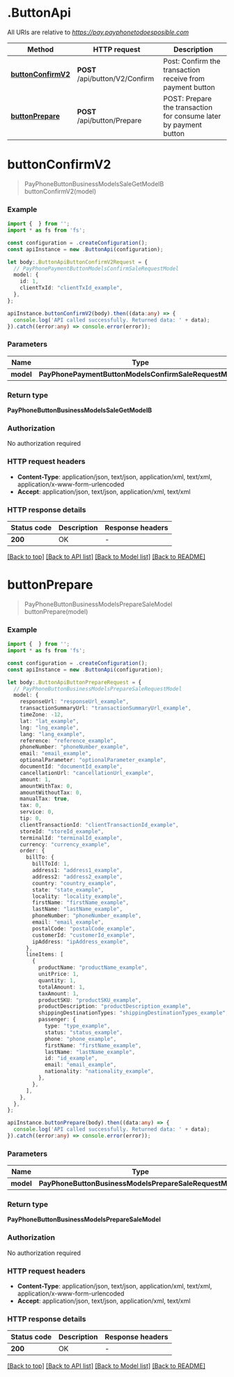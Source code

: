 # .ButtonApi

All URIs are relative to *https://pay.payphonetodoesposible.com*

Method | HTTP request | Description
------------- | ------------- | -------------
[**buttonConfirmV2**](ButtonApi.md#buttonConfirmV2) | **POST** /api/button/V2/Confirm | Post: Confirm the transaction receive from payment button
[**buttonPrepare**](ButtonApi.md#buttonPrepare) | **POST** /api/button/Prepare | POST: Prepare the transaction for consume later by payment button


# **buttonConfirmV2**
> PayPhoneButtonBusinessModelsSaleGetModelB buttonConfirmV2(model)


### Example


```typescript
import {  } from '';
import * as fs from 'fs';

const configuration = .createConfiguration();
const apiInstance = new .ButtonApi(configuration);

let body:.ButtonApiButtonConfirmV2Request = {
  // PayPhonePaymentButtonModelsConfirmSaleRequestModel
  model: {
    id: 1,
    clientTxId: "clientTxId_example",
  },
};

apiInstance.buttonConfirmV2(body).then((data:any) => {
  console.log('API called successfully. Returned data: ' + data);
}).catch((error:any) => console.error(error));
```


### Parameters

Name | Type | Description  | Notes
------------- | ------------- | ------------- | -------------
 **model** | **PayPhonePaymentButtonModelsConfirmSaleRequestModel**|  |


### Return type

**PayPhoneButtonBusinessModelsSaleGetModelB**

### Authorization

No authorization required

### HTTP request headers

 - **Content-Type**: application/json, text/json, application/xml, text/xml, application/x-www-form-urlencoded
 - **Accept**: application/json, text/json, application/xml, text/xml


### HTTP response details
| Status code | Description | Response headers |
|-------------|-------------|------------------|
**200** | OK |  -  |

[[Back to top]](#) [[Back to API list]](README.md#documentation-for-api-endpoints) [[Back to Model list]](README.md#documentation-for-models) [[Back to README]](README.md)

# **buttonPrepare**
> PayPhoneButtonBusinessModelsPrepareSaleModel buttonPrepare(model)


### Example


```typescript
import {  } from '';
import * as fs from 'fs';

const configuration = .createConfiguration();
const apiInstance = new .ButtonApi(configuration);

let body:.ButtonApiButtonPrepareRequest = {
  // PayPhoneButtonBusinessModelsPrepareSaleRequestModel
  model: {
    responseUrl: "responseUrl_example",
    transactionSummaryUrl: "transactionSummaryUrl_example",
    timeZone: -12,
    lat: "lat_example",
    lng: "lng_example",
    lang: "lang_example",
    reference: "reference_example",
    phoneNumber: "phoneNumber_example",
    email: "email_example",
    optionalParameter: "optionalParameter_example",
    documentId: "documentId_example",
    cancellationUrl: "cancellationUrl_example",
    amount: 1,
    amountWithTax: 0,
    amountWithoutTax: 0,
    manualTax: true,
    tax: 0,
    service: 0,
    tip: 0,
    clientTransactionId: "clientTransactionId_example",
    storeId: "storeId_example",
    terminalId: "terminalId_example",
    currency: "currency_example",
    order: {
      billTo: {
        billToId: 1,
        address1: "address1_example",
        address2: "address2_example",
        country: "country_example",
        state: "state_example",
        locality: "locality_example",
        firstName: "firstName_example",
        lastName: "lastName_example",
        phoneNumber: "phoneNumber_example",
        email: "email_example",
        postalCode: "postalCode_example",
        customerId: "customerId_example",
        ipAddress: "ipAddress_example",
      },
      lineItems: [
        {
          productName: "productName_example",
          unitPrice: 1,
          quantity: 1,
          totalAmount: 1,
          taxAmount: 1,
          productSKU: "productSKU_example",
          productDescription: "productDescription_example",
          shippingDestinationTypes: "shippingDestinationTypes_example",
          passenger: {
            type: "type_example",
            status: "status_example",
            phone: "phone_example",
            firstName: "firstName_example",
            lastName: "lastName_example",
            id: "id_example",
            email: "email_example",
            nationality: "nationality_example",
          },
        },
      ],
    },
  },
};

apiInstance.buttonPrepare(body).then((data:any) => {
  console.log('API called successfully. Returned data: ' + data);
}).catch((error:any) => console.error(error));
```


### Parameters

Name | Type | Description  | Notes
------------- | ------------- | ------------- | -------------
 **model** | **PayPhoneButtonBusinessModelsPrepareSaleRequestModel**|  |


### Return type

**PayPhoneButtonBusinessModelsPrepareSaleModel**

### Authorization

No authorization required

### HTTP request headers

 - **Content-Type**: application/json, text/json, application/xml, text/xml, application/x-www-form-urlencoded
 - **Accept**: application/json, text/json, application/xml, text/xml


### HTTP response details
| Status code | Description | Response headers |
|-------------|-------------|------------------|
**200** | OK |  -  |

[[Back to top]](#) [[Back to API list]](README.md#documentation-for-api-endpoints) [[Back to Model list]](README.md#documentation-for-models) [[Back to README]](README.md)


